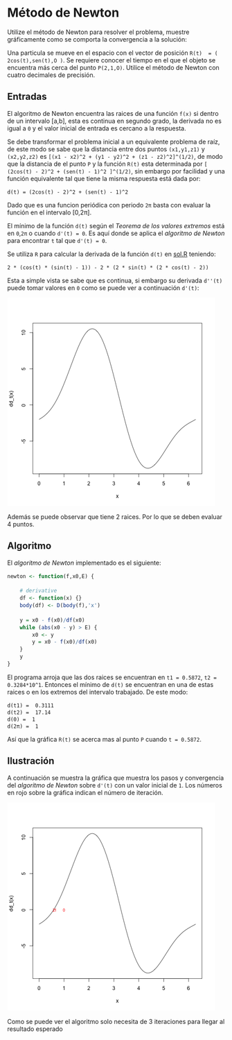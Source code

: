 # Método de Newton

Utilize el método de Newton para resolver el problema, muestre gráficamente como se comporta la convergencia a la solución:

Una particula se mueve en el espacio con el vector de posición `R(t)  = ( 2cos(t),sen(t),O )`. Se requiere conocer el tiempo en el que el objeto se encuentra más cerca del punto `P(2,1,O)`. Utilice el método de Newton con cuatro decimales de precisión.

## Entradas

El algoritmo de Newton encuentra las raices de una función `f(x)` si dentro de un intervalo [a,b], esta es continua en segundo grado, la derivada no es igual a `0` y el valor inicial de entrada es cercano a la respuesta.

Se debe transformar el problema inicial a un equivalente problema de raíz, de este modo se sabe que la distancia entre dos puntos `(x1,y1,z1)` y `(x2,y2,z2)` es `[(x1 - x2)^2 + (y1 - y2)^2 + (z1 - z2)^2]^(1/2)`, de modo que la distancia de el punto `P` y la función `R(t)` esta determinada por `[ (2cos(t) - 2)^2 + (sen(t) - 1)^2 ]^(1/2)`, sin embargo por facilidad y una función equivalente tal que tiene la misma respuesta está dada por:

```
d(t) = (2cos(t) - 2)^2 + (sen(t) - 1)^2
```

Dado que es una funcion periódica con periodo `2π` basta con evaluar la función en el intervalo [0,2π].

El mínimo de la función `d(t)` según el *Teorema de los valores extremos* está en `0`,`2π` o cuando `d'(t) = 0`. Es aquí donde se aplica el *algoritmo de Newton* para encontrar `t` tal que `d'(t) = 0`.

Se utiliza `R` para calcular la derivada de la función `d(t)`  en [sol.R](sol.R) teniendo:

```
2 * (cos(t) * (sin(t) - 1)) - 2 * (2 * sin(t) * (2 * cos(t) - 2))
```

Esta a simple vista se sabe que es continua, si embargo su derivada `d''(t)` puede tomar valores en `0` como se puede ver a continuación `d'(t)`:

![d'(t)](d'%28t%29.png)

Además se puede observar que tiene 2 raices. Por lo que se deben evaluar 4 puntos.

## Algoritmo

El *algoritmo de Newton* implementado es el siguiente:

```r
newton <- function(f,x0,E) {

	# derivative
	df <- function(x) {}
	body(df) <- D(body(f),'x')

	y = x0 - f(x0)/df(x0)
	while (abs(x0 - y) > E) {
		x0 <- y
		y = x0 - f(x0)/df(x0)
	}
	y
}
```

El programa arroja que las dos raices se encuentran en `t1 = 0.5872`, `t2 = 0.3284*10^1`. Entonces el mínimo de `d(t)` se encuentran en una de estas raices o en los extremos del intervalo trabajado. De este modo: 

```
d(t1) =  0.3111
d(t2) =  17.14
d(0) =  1
d(2π) =  1
```

Así que la gráfica `R(t)` se acerca mas al punto `P` cuando `t = 0.5872`.

## Ilustración

A continuación se muestra la gráfica que muestra los pasos y convergencia del *algoritmo de Newton* sobre `d'(t)` con un valor inicial de `1`. Los números en rojo sobre la gráfica indican el número de iteración.

![d'(t)](d'%28t%29_converge.png)

Como se puede ver el algoritmo solo necesita de 3 iteraciones para llegar al resultado esperado
